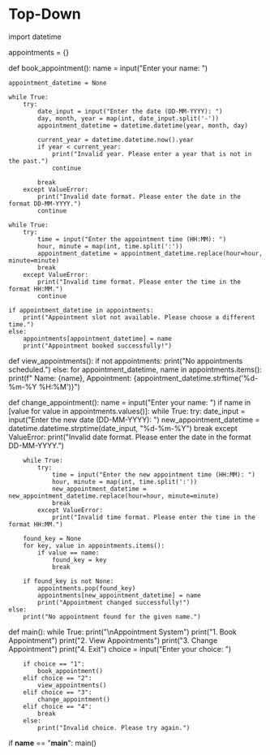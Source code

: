 # Top-Down

import datetime

appointments = {}


def book_appointment():
    name = input("Enter your name: ")

    appointment_datetime = None

    while True:
        try:
            date_input = input("Enter the date (DD-MM-YYYY): ")
            day, month, year = map(int, date_input.split('-'))
            appointment_datetime = datetime.datetime(year, month, day)

            current_year = datetime.datetime.now().year
            if year < current_year:
                print("Invalid year. Please enter a year that is not in the past.")
                continue

            break
        except ValueError:
            print("Invalid date format. Please enter the date in the format DD-MM-YYYY.")
            continue

    while True:
        try:
            time = input("Enter the appointment time (HH:MM): ")
            hour, minute = map(int, time.split(':'))
            appointment_datetime = appointment_datetime.replace(hour=hour, minute=minute)
            break
        except ValueError:
            print("Invalid time format. Please enter the time in the format HH:MM.")
            continue

    if appointment_datetime in appointments:
        print("Appointment slot not available. Please choose a different time.")
    else:
        appointments[appointment_datetime] = name
        print("Appointment booked successfully!")


def view_appointments():
    if not appointments:
        print("No appointments scheduled.")
    else:
        for appointment_datetime, name in appointments.items():
            print(f" Name: {name}, Appointment: {appointment_datetime.strftime('%d-%m-%Y %H:%M')}")


def change_appointment():
    name = input("Enter your name: ")
    if name in [value for value in appointments.values()]:
        while True:
            try:
                date_input = input("Enter the new date (DD-MM-YYYY): ")
                new_appointment_datetime = datetime.datetime.strptime(date_input, "%d-%m-%Y")
                break
            except ValueError:
                print("Invalid date format. Please enter the date in the format DD-MM-YYYY.")

        while True:
            try:
                time = input("Enter the new appointment time (HH:MM): ")
                hour, minute = map(int, time.split(':'))
                new_appointment_datetime = new_appointment_datetime.replace(hour=hour, minute=minute)
                break
            except ValueError:
                print("Invalid time format. Please enter the time in the format HH:MM.")

        found_key = None
        for key, value in appointments.items():
            if value == name:
                found_key = key
                break

        if found_key is not None:
            appointments.pop(found_key)
            appointments[new_appointment_datetime] = name
            print("Appointment changed successfully!")
    else:
        print("No appointment found for the given name.")


def main():
    while True:
        print("\nAppointment System")
        print("1. Book Appointment")
        print("2. View Appointments")
        print("3. Change Appointment")
        print("4. Exit")
        choice = input("Enter your choice: ")

        if choice == "1":
            book_appointment()
        elif choice == "2":
            view_appointments()
        elif choice == "3":
            change_appointment()
        elif choice == "4":
            break
        else:
            print("Invalid choice. Please try again.")


if __name__ == "__main__":
    main()
